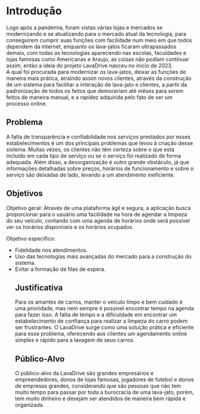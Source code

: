 # Introdução 

  Logo após a pandemia, foram vistas várias lojas e mercados se modernizando e se atualizando para o mercado atual da tecnologia, para conseguirem cumprir suas funções com facilidade num meio em que todos dependem da internet, enquanto os lava-jatos ficaram ultrapassados demais, com todas as tecnologias aparecendo nas escolas, faculdades e lojas famosas como Americanas e Araujo, as coisas não podiam continuar assim, então a ideia do projeto LavaDrive nasceu no início de 2023.  
  A qual foi procurada para modernizar os lava-jatos, deixar as funções de maneira mais prática,  atraíndo assim novos clientes, através da construção de um sistema para facilitar a interação de lava-jato e clientes, a partir da padronização de todos os feitos que demorariam até mêses para serem feitos de maneira manual, e a rapidez adquirida pelo fato de ser um processo online.

## Problema

A falta de transparência e confiabilidade nos serviços prestados por esses estabelecimentos é um dos principais problemas que levou à criação desse sistema. Muitas vezes, os clientes não têm certeza sobre o que está incluído em cada tipo de serviço ou se o serviço foi realizado de forma adequada. Além disso, a desorganização é outro grande obstáculo, já que informações detalhadas sobre preços, horários de funcionamento e sobre o serviço são deixadas de lado, levando a um atendimento ineficiente.

## Objetivos

 Objetivo geral: Através de uma plataforma ágil e segura, a aplicação busca proporcionar para o usuário uma facilidade na hora de agendar a limpeza do seu veículo, contando com uma agenda de horários onde será possível ver os horários disponíveis e os horários ocupados.

Objetivo específico:
<ul>
 <li>Fidelidade nos atendimentos. </li>
 <li>Uso das tecnologias mais avançadas do mercado para a construção do sistema. </li>
 <li>Evitar a formação de filas de espera. </li>
 

## Justificativa

Para os amantes de carros, manter o veículo limpo e bem cuidado é uma prioridade, mas nem sempre é possível encontrar tempo na agenda para fazer isso. A falta de tempo e a dificuldade em encontrar um estabelecimento de confiança para realizar a limpeza do carro podem ser frustrantes. O LavaDrive surge como uma solução prática e eficiente para esse problema, oferecendo aos clientes um agendamento online simples e rápido para a lavagem de seus carros.


## Público-Alvo 

 O público-alvo da LavaDrive são grandes empresários e empreendedores, donos de lojas famosas, jogadores de futebol e donos de empresas grandes, considerando que são pessoas que não tem muito tempo para passar por toda a burocracia de uma lava-jato, porém, tem muito dinheiro e desejam ser atendidos de maneira bem rápida e organizada.
